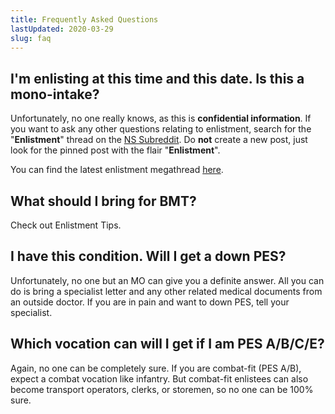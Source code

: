 ```yaml
---
title: Frequently Asked Questions
lastUpdated: 2020-03-29
slug: faq
---
```


## I'm enlisting at this time and this date. Is this a mono-intake?
Unfortunately, no one really knows, as this is **confidential information**. If you want to ask any other questions relating to enlistment, search for the "**Enlistment**" thread on the [NS Subreddit](https://reddit.com/r/nationalservicesg). Do **not** create a new post, just look for the pinned post with the flair "**Enlistment**".

You can find the latest enlistment megathread [here](https://www.reddit.com/r/NationalServiceSG/search?q=flair_name%3A%22Enlistment%22&restrict_sr=1&sort=new).

## What should I bring for BMT?
Check out <nuxt-link to='/bmt/enlistment-tips'>Enlistment Tips</nuxt-link>.

## I have this condition. Will I get a down PES?
Unfortunately, no one but an MO can give you a definite answer. All you can do is bring a specialist letter and any other related medical documents from an outside doctor. If you are in pain and want to down PES, tell your specialist.

## Which vocation can will I get if I am PES A/B/C/E?
Again, no one can be completely sure. If you are combat-fit (PES A/B), expect a combat vocation like infantry. But combat-fit enlistees can also become transport operators, clerks, or storemen, so no one can be 100% sure.
